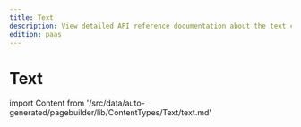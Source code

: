 ```yaml
---
title: Text
description: View detailed API reference documentation about the text content type of the Page Builder component for PWA Studio storefront projects.
edition: paas
---
```


# Text

<!--
The reference doc content is generated automatically from the source code.
To update this section, update the doc blocks in the source code
-->

import Content from '/src/data/auto-generated/pagebuilder/lib/ContentTypes/Text/text.md'

<Content />

